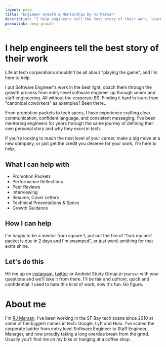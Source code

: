 ```yaml
---
layout: page
title: "Engineer Growth & Mentorship by RJ Marsan"
description: "I help engineers tell the best story of their work, learn more about how you can too"
permalink: /eng-growth
---
```


# I help engineers tell the best story of their work
Life at tech corperations shouldn't be all about "playing the game", and I'm here to help.

I put Software Engineer's work in the best light, coach them through the growth process from entry-level software engineer up through senior and staff engineering. All without the corporate BS. Finding it hard to learn from "canonical coworkers" as examples? Been there..

From promotion packets to tech specs, I have experience crafting clear communication, confident language, and consistent messaging. I've been mentoring engineers for years through the same journey of defining their own personal story and why they excel in tech. 

If you're looking to reach the next level of your career, make a big move at a new company, or just get the credit you deserve for your work, I'm here to help.

## What I can help with
* Promotion Packets
* Performance Reflections
* Peer Reviews
* Interviewing
* Resume, Cover Letters
* Technical Presentations & Specs
* Growth Guidance

## How I can help
I'm happy to be a mentor from square 1, put out the fire of "fsck my perf packet is due in 2 days and i'm swamped", or just word-smithing for that extra shine.

## Let's do this
Hit me up on [instagram](https://instagram.com/rjmarsan), [twitter](https://twitter.com/rjmarsan) or Android Study Group `@rjmarsan` with your questions and we'll take it from there. I'll be fair and upfront, quick and confidential. I used to hate this kind of work, now it's fun. Go figure.


# About me
I'm [RJ Marsan](https://www.linkedin.com/in/rjmarsan/). I've been working in the SF Bay tech scene since 2010 at some of the biggest names in tech: Google, Lyft and Hulu. 
I've scaled the corperate ladder from entry level Software Engineer to Staff Engineer, Manager, and now proudly taking a long overdue break from the grind. Usually you'll find me on my bike or hanging at a coffee shop.
